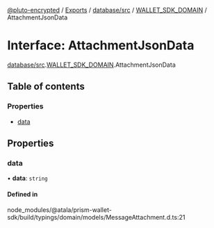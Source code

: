 [@pluto-encrypted](../README.md) / [Exports](../modules.md) / [database/src](../modules/database_src.md) / [WALLET\_SDK\_DOMAIN](../modules/database_src.WALLET_SDK_DOMAIN.md) / AttachmentJsonData

# Interface: AttachmentJsonData

[database/src](../modules/database_src.md).[WALLET\_SDK\_DOMAIN](../modules/database_src.WALLET_SDK_DOMAIN.md).AttachmentJsonData

## Table of contents

### Properties

- [data](database_src.WALLET_SDK_DOMAIN.AttachmentJsonData.md#data)

## Properties

### data

• **data**: `string`

#### Defined in

node_modules/@atala/prism-wallet-sdk/build/typings/domain/models/MessageAttachment.d.ts:21
